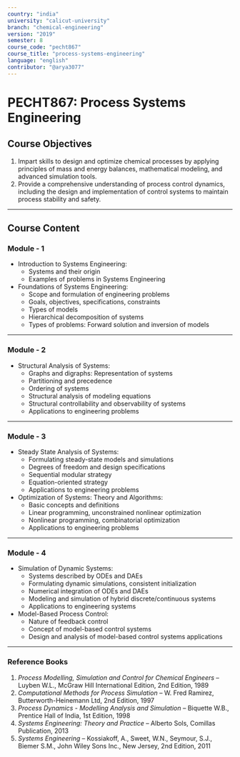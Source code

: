 ```yaml
---
country: "india"
university: "calicut-university"
branch: "chemical-engineering"
version: "2019"
semester: 8
course_code: "pecht867"
course_title: "process-systems-engineering"
language: "english"
contributor: "@arya3077"
---
```


# PECHT867: Process Systems Engineering

## Course Objectives
1. Impart skills to design and optimize chemical processes by applying principles of mass and energy balances, mathematical modeling, and advanced simulation tools.
2. Provide a comprehensive understanding of process control dynamics, including the design and implementation of control systems to maintain process stability and safety.
---
## Course Content

### Module - 1
* Introduction to Systems Engineering:
  - Systems and their origin
  - Examples of problems in Systems Engineering
* Foundations of Systems Engineering:
  - Scope and formulation of engineering problems
  - Goals, objectives, specifications, constraints
  - Types of models
  - Hierarchical decomposition of systems
  - Types of problems: Forward solution and inversion of models  
---

### Module - 2
* Structural Analysis of Systems:
  - Graphs and digraphs: Representation of systems
  - Partitioning and precedence
  - Ordering of systems
  - Structural analysis of modeling equations
  - Structural controllability and observability of systems
  - Applications to engineering problems  
---

### Module - 3
* Steady State Analysis of Systems:
  - Formulating steady-state models and simulations
  - Degrees of freedom and design specifications
  - Sequential modular strategy
  - Equation-oriented strategy
  - Applications to engineering problems
* Optimization of Systems: Theory and Algorithms:
  - Basic concepts and definitions
  - Linear programming, unconstrained nonlinear optimization
  - Nonlinear programming, combinatorial optimization
  - Applications to engineering problems  
---

### Module - 4
* Simulation of Dynamic Systems:
  - Systems described by ODEs and DAEs
  - Formulating dynamic simulations, consistent initialization
  - Numerical integration of ODEs and DAEs
  - Modeling and simulation of hybrid discrete/continuous systems
  - Applications to engineering systems
* Model-Based Process Control:
  - Nature of feedback control
  - Concept of model-based control systems
  - Design and analysis of model-based control systems applications
---

### Reference Books
1. *Process Modelling, Simulation and Control for Chemical Engineers* – Luyben W.L., McGraw Hill International Edition, 2nd Edition, 1989
2. *Computational Methods for Process Simulation* – W. Fred Ramirez, Butterworth-Heinemann Ltd, 2nd Edition, 1997
3. *Process Dynamics - Modelling Analysis and Simulation* – Biquette W.B., Prentice Hall of India, 1st Edition, 1998
4. *Systems Engineering: Theory and Practice* – Alberto Sols, Comillas Publication, 2013
5. *Systems Engineering* – Kossiakoff, A., Sweet, W.N., Seymour, S.J., Biemer S.M., John Wiley Sons Inc., New Jersey, 2nd Edition, 2011
